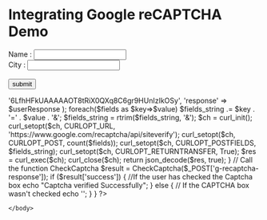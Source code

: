 
<html>
<head>

<meta charset="UTF-8">
<meta name="description" content="This is the demo of Integrating Google reCAPTCHA in your website with example">
<meta name="keywords" content="Google reCAPTCHA, Robot identification, Bot identification, Captcha, reCAPTCHA,  reCAPTCHA Live demo,
CAPTCHA demo, Google CAPTCHA, CAPTCHA LiveDemo, dreamscoder.com,dreamscoder">
<meta name="author" content="Chinmay Mahajan">
<title>Integrating Google reCAPTCHA Demo Dreamscoder </title>

<script src='https://www.google.com/recaptcha/api.js'></script>
</head>
<body>
<h1> Integrating Google reCAPTCHA Demo </h1>

<form action="" method="post">
Name : <input type="text" name="zaloun"><br>
City : <input type="text" name="city"><br><br>
<div class="g-recaptcha" data-sitekey="6LfhHFkUAAAAAIMXIAaSzUdpkQ8wHkE_KyWY20f9"></div>
<input type="submit" name="submit" value="submit">

</form>

<?php
if(isset($_POST['submit']))
{
function CheckCaptcha($userResponse) {
        $fields_string = '';
        $fields = array(
            'secret' => '6LfhHFkUAAAAAOT8tRiX0QXq8C6gr9HUnIzIkOSy',
            'response' => $userResponse
        );
        foreach($fields as $key=>$value)
        $fields_string .= $key . '=' . $value . '&';
        $fields_string = rtrim($fields_string, '&');
        $ch = curl_init();
        curl_setopt($ch, CURLOPT_URL, 'https://www.google.com/recaptcha/api/siteverify');
        curl_setopt($ch, CURLOPT_POST, count($fields));
        curl_setopt($ch, CURLOPT_POSTFIELDS, $fields_string);
        curl_setopt($ch, CURLOPT_RETURNTRANSFER, True);
        $res = curl_exec($ch);
        curl_close($ch);
        return json_decode($res, true);
    }
    // Call the function CheckCaptcha
    $result = CheckCaptcha($_POST['g-recaptcha-response']);
    if ($result['success']) {
        //If the user has checked the Captcha box
        echo "Captcha verified Successfully";
	
    } else {
        // If the CAPTCHA box wasn't checked
       echo '<script>alert("Error Message");</script>';
    }
}
    ?>
    
    </body>
